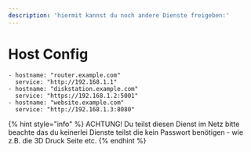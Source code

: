 ```yaml
---
description: 'hiermit kannst du noch andere Dienste freigeben:'
---
```


# Host Config



```
- hostname: "router.example.com"
  service: "http://192.168.1.1"
- hostname: "diskstation.example.com"
  service: "https://192.168.1.2:5001"
- hostname: "website.example.com"
  service: "http://192.168.1.3:8080"
```

{% hint style="info" %}
ACHTUNG! Du teilst diesen Dienst im Netz bitte beachte das du keinerlei Dienste teilst die kein Passwort benötigen - wie z.B. die 3D Druck Seite etc.
{% endhint %}

